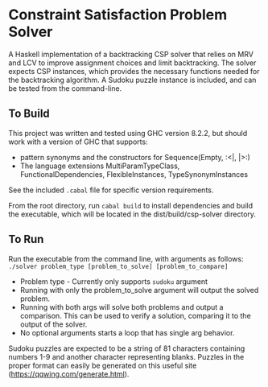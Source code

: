 # Constraint Satisfaction Problem Solver  
  
A Haskell implementation of a backtracking CSP solver that relies on MRV and 
LCV to improve assignment choices and limit backtracking.  The solver expects 
CSP instances, which provides the necessary functions needed for the 
backtracking algorithm.  A Sudoku puzzle instance is included, and can be 
tested from the command-line.
  
## To Build 
This project was written and tested using GHC version 8.2.2, but should work 
with a version of GHC that supports:  
  
- pattern synonyms and the constructors for Sequence(Empty, :<|, |>:)
- The language extensions MultiParamTypeClass, FunctionalDependencies, FlexibleInstances, TypeSynonymInstances

See the included `.cabal` file for specific version requirements.
  
From the root directory, run `cabal build` to install dependencies and build 
the executable, which will be located in the dist/build/csp-solver directory.  
  
## To Run  
Run the executable from the command line, with arguments as follows:  
`./solver problem_type [problem_to_solve] [problem_to_compare]`  
  
- Problem type - Currently only supports `sudoku` argument  
- Running with only the problem\_to\_solve argument will output the solved 
problem.
- Running with both args will solve both problems and output a comparison.  This 
can be used to verify a solution, comparing it to the output of the solver.  
- No optional arguments starts a loop that has single arg behavior.  
  
Sudoku puzzles are expected to be a string of 81 characters containing 
numbers 1-9 and another character representing blanks.  Puzzles in the proper 
format can easily be generated on this useful site 
(https://qqwing.com/generate.html).  
